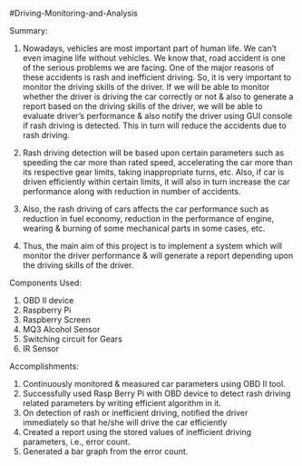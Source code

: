 #Driving-Monitoring-and-Analysis

Summary:
1. Nowadays, vehicles are most important part of human life. We can’t even imagine life without vehicles. We know that, road accident is one of the serious problems we are facing. One of the major reasons of these accidents is rash and inefficient driving. So, it is very important to monitor the driving skills of the driver. If we will be able to monitor whether the driver is driving the car correctly or not & also to generate a report based on the driving skills of the driver, we will be able
to evaluate driver’s performance & also notify the driver using GUI console if rash driving is detected. This in turn will reduce the accidents due to rash driving. 

2. Rash driving detection will be based upon certain parameters such as speeding the car more than rated speed, accelerating the car more than its respective gear limits, taking inappropriate turns, etc. Also, if car is driven efficiently within certain limits, it will also in turn increase the car performance along with reduction in number of accidents.

3. Also, the rash driving of cars affects the car performance such as reduction in fuel economy, reduction in the performance of engine, wearing & burning of
some mechanical parts in some cases, etc.

4. Thus, the main aim of this project is to implement a system which will monitor the driver performance & will generate a report depending upon the driving skills of the driver. 

 Components Used:
 1. OBD II device
 2. Raspberry Pi
 3. Raspberry Screen
 4. MQ3 Alcohol Sensor
 5. Switching circuit for Gears
 6. IR Sensor
 
 Accomplishments:
1. Continuously monitored & measured car parameters using OBD II tool.
2. Successfully used Rasp Berry Pi with OBD device to detect rash driving related parameters by writing efficient algorithm in it.
3. On detection of rash or inefficient driving, notified the driver immediately so that he/she will drive the car efficiently
4. Created a report using the stored values of inefficient driving parameters, i.e., error count.
5. Generated a bar graph from the error count.
